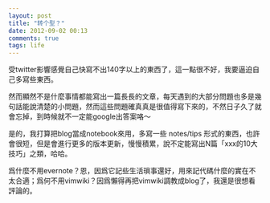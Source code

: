 ```yaml
---
layout: post
title: "转个型？"
date: 2012-09-02 00:13
comments: true
tags: life
---
```

受twitter影響感覺自己快寫不出140字以上的東西了，這一點很不好，我要逼迫自己多寫些東西。

然而顯然不是什麼事情都能寫出一篇長長的文章，每天遇到的大部分問題也多是幾句話能說清楚的小問題，然而這些問題確真真是很值得寫下來的，不然日子久了就會忘掉，到時候就不一定能google出答案咯～

是的，我打算把blog當成notebook來用，多寫一些 notes/tips 形式的東西，也許會很短，但是會進行更多的版本更新，慢慢積累，說不定能寫出N篇「xxx的10大技巧」之類，哈哈。

爲什麼不用evernote？恩，因爲它記些生活瑣事還好，用來記代碼什麼的實在不太合適；爲何不用vimwiki？因爲懶得再把vimwiki調教成blog了，我還是很想看評論的。
